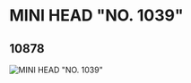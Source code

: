 # MINI HEAD "NO. 1039"
## 10878
![MINI HEAD "NO. 1039"](https://lc-www-live-s.legocdn.com/media/bricks/5/2/6008755.jpg)